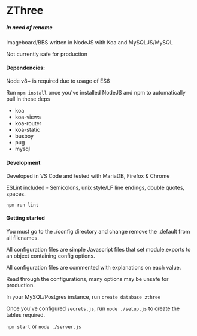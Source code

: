 # ZThree
##### In need of rename

Imageboard/BBS written in NodeJS with Koa and MySQLJS/MySQL

Not currently safe for production

#### Dependencies:

Node v8+ is required due to usage of ES6

Run `npm install` once you've installed NodeJS and npm to automatically pull in these deps

* koa
* koa-views
* koa-router
* koa-static
* busboy
* pug
* mysql

#### Development

Developed in VS Code and tested with MariaDB, Firefox & Chrome

ESLint included - Semicolons, unix style/LF line endings, double quotes, spaces.

`npm run lint` 

#### Getting started

You must go to the ./config directory and change remove the .default from all filenames.

All configuration files are simple Javascript files that set module.exports to an object containing config options.

All configuration files are commented with explanations on each value.

Read through the configurations, many options may be unsafe for production.

In your MySQL/Postgres instance, run `create database zthree`

Once you've configured `secrets.js`, run `node ./setup.js` to create the tables required.

`npm start` or `node ./server.js`